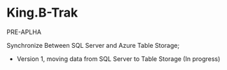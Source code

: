 King.B-Trak
===========

PRE-APLHA

Synchronize Between SQL Server and Azure Table Storage;
+ Version 1, moving data from SQL Server to Table Storage (In progress)